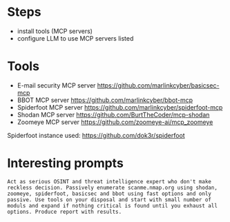 # Steps

* install tools (MCP servers)
* configure LLM to use MCP servers listed

# Tools
* E-mail security MCP server https://github.com/marlinkcyber/basicsec-mcp
* BBOT MCP server https://github.com/marlinkcyber/bbot-mcp
* Spiderfoot MCP server https://github.com/marlinkcyber/spiderfoot-mcp
* Shodan MCP server https://github.com/BurtTheCoder/mcp-shodan
* Zoomeye MCP server https://github.com/zoomeye-ai/mcp_zoomeye

Spiderfoot instance used: https://github.com/dok3r/spiderfoot

# Interesting prompts

```
Act as serious OSINT and threat intelligence expert who don't make reckless decision. Passively enumerate scanme.nmap.org using shodan, zoomeye, spiderfoot, basicsec and bbot using fast options and only passive. Use tools on your disposal and start with small number of moduls and expand if nothing critical is found until you exhaust all options. Produce report with results.
```


